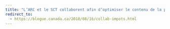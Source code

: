 ```yaml
---
title: "L’ARC et le SCT collaborent afin d’optimiser le contenu de la page Web consacrée à la TPS/TVH et aux retenues sur la paie"
redirect_to:
  - https://blogue.canada.ca/2018/08/16/collab-impots.html
---
```

